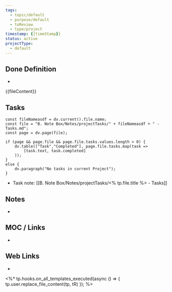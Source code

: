 ```yaml
---
tags:
  - topic/default
  - purpose/default
  - toReview
  - type/project
timestamp: {{timeStamp}}
status: active
projectType:
  - default
---
```

## Done Definition
*
{{fileContent}}

## Tasks
```dataviewjs
const fileNameasdf = dv.current().file.name;
const file = "B. Note Box/Notes/projectTasks/" + fileNameasdf + " - Tasks.md";
const page = dv.page(file);

if (page && page.file && page.file.tasks.values.length > 0) {
	dv.table(["Task","Completed"], page.file.tasks.map(task =>
		[task.text, task.completed]
	));
}
else {
	dv.paragraph("No tasks in current Project");
}
```
* Task note: [[B. Note Box/Notes/projectTasks/<% tp.file.title %> - Tasks]]

## Notes
*

## MOC / Links
*

## Web Links
*
<%*  tp.hooks.on_all_templates_executed(async () => { tp.user.replace_file_content(tp, tR) }); %>
